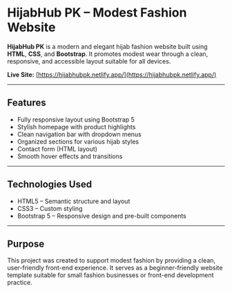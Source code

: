 # HijabHub PK – Modest Fashion Website

**HijabHub PK** is a modern and elegant hijab fashion website built using **HTML**, **CSS**, and **Bootstrap**. It promotes modest wear through a clean, responsive, and accessible layout suitable for all devices.

**Live Site:** [https://hijabhubpk.netlify.app/](https://hijabhubpk.netlify.app/)

---

## Features

- Fully responsive layout using Bootstrap 5  
- Stylish homepage with product highlights  
- Clean navigation bar with dropdown menus  
- Organized sections for various hijab styles  
- Contact form (HTML layout)  
- Smooth hover effects and transitions

---

## Technologies Used

- HTML5 – Semantic structure and layout  
- CSS3 – Custom styling  
- Bootstrap 5 – Responsive design and pre-built components

---

## Purpose

This project was created to support modest fashion by providing a clean, user-friendly front-end experience. It serves as a beginner-friendly website template suitable for small fashion businesses or front-end development practice.



